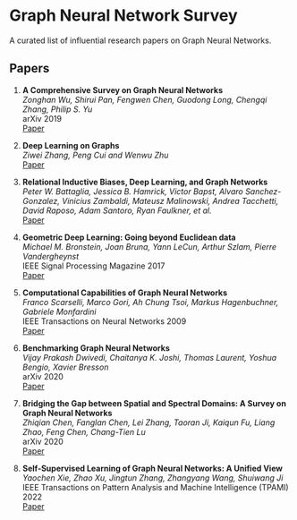 # Graph Neural Network Survey

A curated list of influential research papers on Graph Neural Networks.

## Papers

1. **A Comprehensive Survey on Graph Neural Networks**  
   *Zonghan Wu, Shirui Pan, Fengwen Chen, Guodong Long, Chengqi Zhang, Philip S. Yu*  
   arXiv 2019  
   [Paper](https://arxiv.org/pdf/1901.00596)

2. **Deep Learning on Graphs**  
   *Ziwei Zhang, Peng Cui and Wenwu Zhu*  
   [Paper](https://arxiv.org/pdf/1812.04202)

3. **Relational Inductive Biases, Deep Learning, and Graph Networks**  
   *Peter W. Battaglia, Jessica B. Hamrick, Victor Bapst, Alvaro Sanchez-Gonzalez, Vinicius Zambaldi, Mateusz Malinowski, Andrea Tacchetti, David Raposo, Adam Santoro, Ryan Faulkner, et al.*  
   [Paper](https://arxiv.org/pdf/1806.01261)

4. **Geometric Deep Learning: Going beyond Euclidean data**  
   *Michael M. Bronstein, Joan Bruna, Yann LeCun, Arthur Szlam, Pierre Vandergheynst*  
   IEEE Signal Processing Magazine 2017  
   [Paper](https://arxiv.org/pdf/1611.08097)

5. **Computational Capabilities of Graph Neural Networks**  
   *Franco Scarselli, Marco Gori, Ah Chung Tsoi, Markus Hagenbuchner, Gabriele Monfardini*  
   IEEE Transactions on Neural Networks 2009  
   [Paper](https://ieeexplore.ieee.org/document/)

6. **Benchmarking Graph Neural Networks**  
   *Vijay Prakash Dwivedi, Chaitanya K. Joshi, Thomas Laurent, Yoshua Bengio, Xavier Bresson*  
   arXiv 2020  
   [Paper](https://arxiv.org/pdf/2003.00982)

7. **Bridging the Gap between Spatial and Spectral Domains: A Survey on Graph Neural Networks**  
   *Zhiqian Chen, Fanglan Chen, Lei Zhang, Taoran Ji, Kaiqun Fu, Liang Zhao, Feng Chen, Chang-Tien Lu*  
   arXiv 2020  
   [Paper](https://arxiv.org/abs/2002.11867)

8. **Self-Supervised Learning of Graph Neural Networks: A Unified View**  
   *Yaochen Xie, Zhao Xu, Jingtun Zhang, Zhangyang Wang, Shuiwang Ji*  
   IEEE Transactions on Pattern Analysis and Machine Intelligence (TPAMI) 2022  
   [Paper](https://ieeexplore.ieee.org/abstract/document/9764632)
